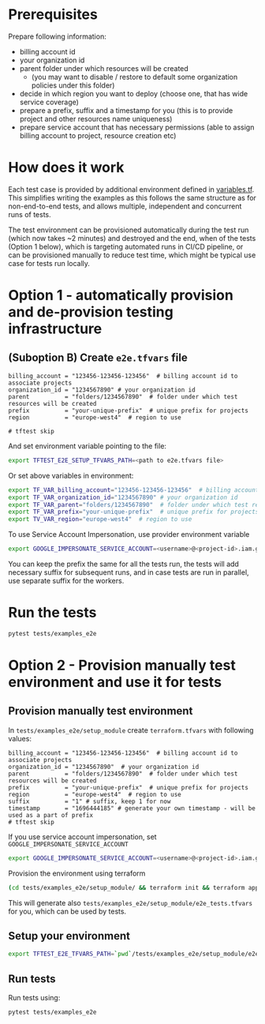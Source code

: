 # Prerequisites
Prepare following information:
* billing account id
* your organization id
* parent folder under which resources will be created
  * (you may want to disable / restore to default some organization policies under this folder) 
* decide in which region you want to deploy (choose one, that has wide service coverage)
* prepare a prefix, suffix and a timestamp for you (this is to provide project and other resources name uniqueness)
* prepare service account that has necessary permissions (able to assign billing account to project, resource creation etc)

# How does it work
Each test case is provided by additional environment defined in [variables.tf](./variables.tf). This simplifies writing the examples as this follows the same structure as for non-end-to-end tests, and allows multiple, independent and concurrent runs of tests.

The test environment can be provisioned automatically during the test run (which now takes ~2 minutes) and destroyed and the end, when of the tests (Option 1 below), which is targeting automated runs in CI/CD pipeline, or can be provisioned manually to reduce test time, which might be typical use case for tests run locally.

# Option 1 - automatically provision and de-provision testing infrastructure

## (Suboption B) Create `e2e.tfvars` file
```hcl
billing_account = "123456-123456-123456"  # billing account id to associate projects
organization_id = "1234567890" # your organization id
parent          = "folders/1234567890"  # folder under which test resources will be created
prefix          = "your-unique-prefix"  # unique prefix for projects
region          = "europe-west4"  # region to use

# tftest skip
```
And set environment variable pointing to the file:
```bash
export TFTEST_E2E_SETUP_TFVARS_PATH=<path to e2e.tfvars file>
```

Or set above variables in environment:
```bash
export TF_VAR_billing_account="123456-123456-123456"  # billing account id to associate projects
export TF_VAR_organization_id="1234567890" # your organization id
export TF_VAR_parent="folders/1234567890"  # folder under which test resources will be created
export TF_VAR_prefix="your-unique-prefix"  # unique prefix for projects
export TV_VAR_region="europe-west4"  # region to use
```

To use Service Account Impersonation, use provider environment variable
```bash
export GOOGLE_IMPERSONATE_SERVICE_ACCOUNT=<username>@<project-id>.iam.gserviceaccount.com
```

You can keep the prefix the same for all the tests run, the tests will add necessary suffix for subsequent runs, and in case tests are run in parallel, use separate suffix for the workers.
# Run the tests
```bash
pytest tests/examples_e2e
```

# Option 2 - Provision manually test environment and use it for tests
## Provision manually test environment
In `tests/examples_e2e/setup_module` create `terraform.tfvars` with following values:
```hcl
billing_account = "123456-123456-123456"  # billing account id to associate projects
organization_id = "1234567890"  # your organization id
parent          = "folders/1234567890"  # folder under which test resources will be created
prefix          = "your-unique-prefix"  # unique prefix for projects
region          = "europe-west4"  # region to use
suffix          = "1" # suffix, keep 1 for now
timestamp       = "1696444185" # generate your own timestamp - will be used as a part of prefix
# tftest skip
```

If you use service account impersonation, set `GOOGLE_IMPERSONATE_SERVICE_ACCOUNT`
```bash
export GOOGLE_IMPERSONATE_SERVICE_ACCOUNT=<username>@<project-id>.iam.gserviceaccount.com
```

Provision the environment using terraform
```bash
(cd tests/examples_e2e/setup_module/ && terraform init && terraform apply)
```

This will generate also `tests/examples_e2e/setup_module/e2e_tests.tfvars` for you, which can be used by tests.

## Setup your environment
```bash
export TFTEST_E2E_TFVARS_PATH=`pwd`/tests/examples_e2e/setup_module/e2e_tests.tfvars  # generated above
```

## Run tests
Run tests using:
```bash
pytest tests/examples_e2e
```
